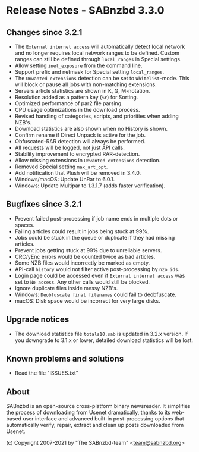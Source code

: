 Release Notes - SABnzbd 3.3.0 
=========================================================

## Changes since 3.2.1
- The `External internet access` will automatically detect local network
  and no longer requires local network ranges to be defined. Custom ranges 
  can still be defined through `local_ranges` in Special settings.
- Allow setting `inet_exposure` from the command line.
- Support prefix and netmask for Special setting `local_ranges`.
- The `Unwanted extensions` detection can be set to `Whitelist`-mode. 
  This will block or pause all jobs with non-matching extensions.
- Servers article statistics are shown in K, G, M-notation.
- Resolution added as a pattern key (`%r`) for Sorting.
- Optimized performance of par2 file parsing.
- CPU usage optimizations in the download process.
- Revised handling of categories, scripts, and priorities when adding NZB's.
- Download statistics are also shown when no History is shown.
- Confirm rename if Direct Unpack is active for the job.
- Obfuscated-RAR detection will always be performed.
- All requests will be logged, not just API calls.
- Stability improvement to encrypted RAR-detection.
- Allow missing extensions in `Unwanted extensions` detection.
- Removed Special setting `max_art_opt`.
- Add notification that Plush will be removed in 3.4.0.
- Windows/macOS: Update UnRar to 6.0.1.
- Windows: Update Multipar to 1.3.1.7 (adds faster verification).

## Bugfixes since 3.2.1
- Prevent failed post-processing if job name ends in multiple dots or spaces.
- Failing articles could result in jobs being stuck at 99%.
- Jobs could be stuck in the queue or duplicate if they had missing articles.
- Prevent jobs getting stuck at 99% due to unreliable servers.
- CRC/yEnc errors would be counted twice as bad articles.
- Some NZB files would incorrectly be marked as empty.
- API-call `history` would not filter active post-processing by `nzo_ids`.
- Login page could be accessed even if `External internet access` was set
  to `No access`. Any other calls would still be blocked.
- Ignore duplicate files inside messy NZB's.
- Windows: `Deobfuscate final filenames` could fail to deobfuscate.
- macOS: Disk space would be incorrect for very large disks.

## Upgrade notices
- The download statistics file `totals10.sab` is updated in 3.2.x 
  version. If you downgrade to 3.1.x or lower, detailed download 
  statistics will be lost.

## Known problems and solutions
- Read the file "ISSUES.txt"

## About
  SABnzbd is an open-source cross-platform binary newsreader.
  It simplifies the process of downloading from Usenet dramatically, thanks
  to its web-based user interface and advanced built-in post-processing options
  that automatically verify, repair, extract and clean up posts downloaded
  from Usenet.

  (c) Copyright 2007-2021 by "The SABnzbd-team" \<team@sabnzbd.org\>
